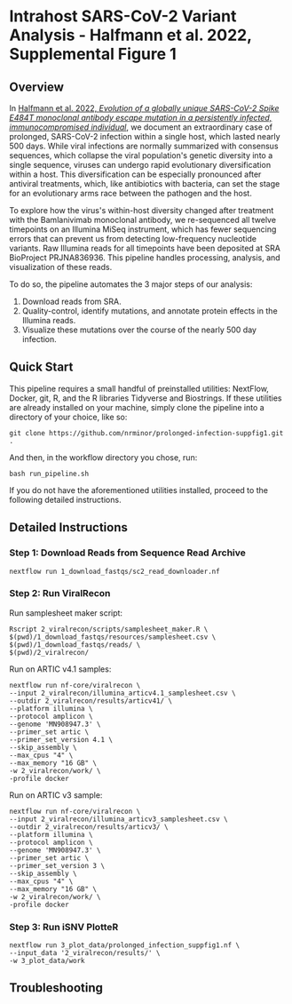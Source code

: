 # Intrahost SARS-CoV-2 Variant Analysis - Halfmann et al. 2022, Supplemental Figure 1

## Overview

In [Halfmann et al. 2022, _Evolution of a globally unique SARS-CoV-2 Spike E484T monoclonal antibody escape mutation in a persistently infected, immunocompromised individual_](https://www.medrxiv.org/content/10.1101/2022.04.11.22272784v1), we document an extraordinary case of prolonged, SARS-CoV-2 infection within a single host, which lasted nearly 500 days. While viral infections are normally summarized with consensus sequences, which collapse the viral population's genetic diversity into a single sequence, viruses can undergo rapid evolutionary diversification within a host. This diversification can be especially pronounced after antiviral treatments, which, like antibiotics with bacteria, can set the stage for an evolutionary arms race between the pathogen and the host.

To explore how the virus's within-host diversity changed after treatment with the Bamlanivimab monoclonal antibody, we re-sequenced all twelve timepoints on an Illumina MiSeq instrument, which has fewer sequencing errors that can prevent us from detecting low-frequency nucleotide variants. Raw Illumina reads for all timepoints have been deposited at SRA BioProject PRJNA836936. This pipeline handles processing, analysis, and visualization of these reads.

To do so, the pipeline automates the 3 major steps of our analysis:

1. Download reads from SRA.
2. Quality-control, identify mutations, and annotate protein effects in the Illumina reads.
3. Visualize these mutations over the course of the nearly 500 day infection.

## Quick Start

This pipeline requires a small handful of preinstalled utilities: NextFlow, Docker, git, R, and the R libraries Tidyverse and Biostrings. If these utilities are already installed on your machine, simply clone the pipeline into a directory of your choice, like so:

```
git clone https://github.com/nrminor/prolonged-infection-suppfig1.git .
```

And then, in the workflow directory you chose, run:

```
bash run_pipeline.sh
```

If you do not have the aforementioned utilities installed, proceed to the following detailed instructions.

## Detailed Instructions

### Step 1: Download Reads from Sequence Read Archive

```
nextflow run 1_download_fastqs/sc2_read_downloader.nf
```

### Step 2: Run ViralRecon

Run samplesheet maker script:

```
Rscript 2_viralrecon/scripts/samplesheet_maker.R \
$(pwd)/1_download_fastqs/resources/samplesheet.csv \
$(pwd)/1_download_fastqs/reads/ \
$(pwd)/2_viralrecon/
```

Run on ARTIC v4.1 samples:

```
nextflow run nf-core/viralrecon \
--input 2_viralrecon/illumina_articv4.1_samplesheet.csv \
--outdir 2_viralrecon/results/articv41/ \
--platform illumina \
--protocol amplicon \
--genome 'MN908947.3' \
--primer_set artic \
--primer_set_version 4.1 \
--skip_assembly \
--max_cpus "4" \
--max_memory "16 GB" \
-w 2_viralrecon/work/ \
-profile docker
```

Run on ARTIC v3 sample:

```
nextflow run nf-core/viralrecon \
--input 2_viralrecon/illumina_articv3_samplesheet.csv \
--outdir 2_viralrecon/results/articv3/ \
--platform illumina \
--protocol amplicon \
--genome 'MN908947.3' \
--primer_set artic \
--primer_set_version 3 \
--skip_assembly \
--max_cpus "4" \
--max_memory "16 GB" \
-w 2_viralrecon/work/ \
-profile docker
```

### Step 3: Run iSNV PlotteR

```
nextflow run 3_plot_data/prolonged_infection_suppfig1.nf \
--input_data '2_viralrecon/results/' \
-w 3_plot_data/work
```

## Troubleshooting
